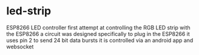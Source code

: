 # led-strip
ESP8266 LED controller
first attempt at controlling the RGB LED strip with the ESP8266
a circuit was designed specifically to plug in the ESP8266 
it uses pin 2 to send 24 bit data bursts
it is controlled via an android app
and websocket
